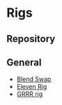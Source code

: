 # Rigs
## Repository


## General
*   [Blend Swap](http://www.blendswap.com/)
*   [Eleven Rig](http://elevenrig.blogspot.pt/)
*   [GRRR rig](http://www.dragoneex.com/rigs/grrr-rig)
